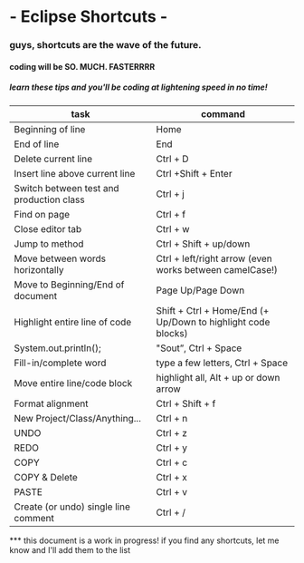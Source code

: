 

# - Eclipse Shortcuts -

### guys, shortcuts are the wave of the future.
#### coding will be SO. MUCH. FASTERRRR
##### learn these tips and you'll be coding at lightening speed in no time!

task | command
--------------------|--------------------
Beginning of line | Home
End of line | End
Delete current line | Ctrl + D
Insert line above current line | Ctrl +Shift + Enter
Switch between test and production class | Ctrl + j
Find on page | Ctrl + f
Close editor tab | Ctrl + w
Jump to method | Ctrl + Shift + up/down
Move between words horizontally | Ctrl + left/right arrow (even works between camelCase!)
Move to Beginning/End of document | Page Up/Page Down
Highlight entire line of code | Shift + Ctrl + Home/End (+ Up/Down to highlight code blocks)
System.out.println(); | "Sout”, Ctrl + Space
Fill-in/complete word | type a few letters, Ctrl + Space
Move entire line/code block | highlight all, Alt + up or down arrow
Format alignment | Ctrl + Shift + f
New Project/Class/Anything... | Ctrl + n
UNDO | Ctrl + z
REDO | Ctrl + y
COPY | Ctrl + c
COPY & Delete | Ctrl + x
PASTE | Ctrl + v
Create (or undo) single line comment | Ctrl + /


*** this document is a work in progress! if you find any shortcuts, let me know and I'll add them to the list

